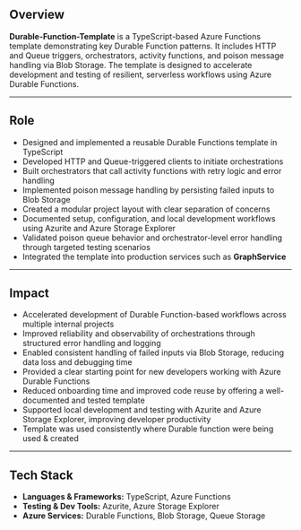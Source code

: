 ## Overview

**Durable-Function-Template** is a TypeScript-based Azure Functions template demonstrating key Durable Function patterns. It includes HTTP and Queue triggers, orchestrators, activity functions, and poison message handling via Blob Storage. The template is designed to accelerate development and testing of resilient, serverless workflows using Azure Durable Functions.

---

## Role

- Designed and implemented a reusable Durable Functions template in TypeScript
- Developed HTTP and Queue-triggered clients to initiate orchestrations
- Built orchestrators that call activity functions with retry logic and error handling
- Implemented poison message handling by persisting failed inputs to Blob Storage
- Created a modular project layout with clear separation of concerns
- Documented setup, configuration, and local development workflows using Azurite and Azure Storage Explorer
- Validated poison queue behavior and orchestrator-level error handling through targeted testing scenarios
- Integrated the template into production services such as **GraphService**

---

## Impact

- Accelerated development of Durable Function-based workflows across multiple internal projects
- Improved reliability and observability of orchestrations through structured error handling and logging
- Enabled consistent handling of failed inputs via Blob Storage, reducing data loss and debugging time
- Provided a clear starting point for new developers working with Azure Durable Functions
- Reduced onboarding time and improved code reuse by offering a well-documented and tested template
- Supported local development and testing with Azurite and Azure Storage Explorer, improving developer productivity
- Template was used consistently where Durable function were being used & created

---

## Tech Stack

- **Languages & Frameworks:** TypeScript, Azure Functions
- **Testing & Dev Tools:** Azurite, Azure Storage Explorer
- **Azure Services:** Durable Functions, Blob Storage, Queue Storage